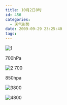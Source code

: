 ```yaml
---
title: 10月2日8时
id: 456
categories:
  - 天气形势
date: 2009-09-29 23:25:40
tags:
---
```


![1](http://goodlike.heliohost.org/blog/wp-content/uploads/2009/09/141.bmp "1")

700hPa

![2 700](http://goodlike.heliohost.org/blog/wp-content/uploads/2009/09/241.bmp "2")

850hpa

![3800](http://goodlike.heliohost.org/blog/wp-content/uploads/2009/09/341.bmp "3")

![4800](http://goodlike.heliohost.org/blog/wp-content/uploads/2009/09/431.bmp "4")